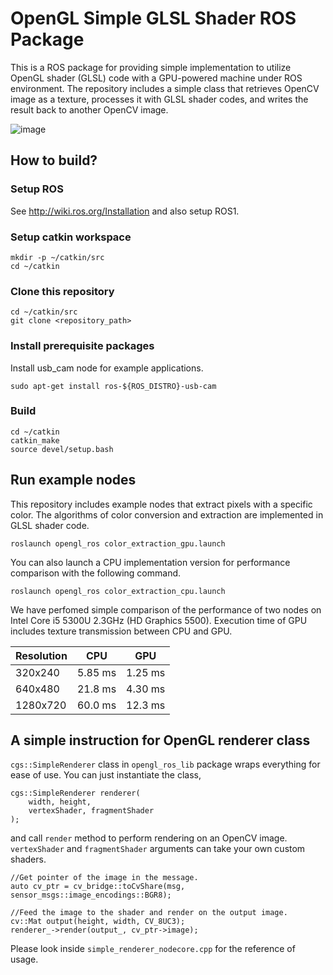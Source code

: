 # OpenGL Simple GLSL Shader ROS Package
This is a ROS package for providing simple implementation to utilize OpenGL shader (GLSL) code 
with a GPU-powered machine under ROS environment. The repository includes 
a simple class that retrieves OpenCV image as a texture, processes it with GLSL shader codes, 
and writes the result back to another OpenCV image.

![image](./doc/image.png)

## How to build?

### Setup ROS 
See http://wiki.ros.org/Installation and also setup ROS1.

### Setup catkin workspace
```
mkdir -p ~/catkin/src
cd ~/catkin
```
### Clone this repository
```
cd ~/catkin/src
git clone <repository_path>
```

### Install prerequisite packages
Install usb_cam node for example applications.
```
sudo apt-get install ros-${ROS_DISTRO}-usb-cam
```

### Build
```
cd ~/catkin
catkin_make
source devel/setup.bash
```

## Run example nodes
This repository includes example nodes that extract pixels with a specific color.
The algorithms of color conversion and extraction are implemented in GLSL shader code.

```
roslaunch opengl_ros color_extraction_gpu.launch
```

You can also launch a CPU implementation version for performance comparison 
with the following command.
```
roslaunch opengl_ros color_extraction_cpu.launch
```

We have perfomed simple comparison of the performance of two nodes on Intel Core i5 5300U 2.3GHz (HD Graphics 5500).
Execution time of GPU includes texture transmission between CPU and GPU.

| Resolution | CPU     | GPU     |
|------------|---------|---------|
| 320x240    | 5.85 ms | 1.25 ms |
| 640x480    | 21.8 ms | 4.30 ms |
| 1280x720   | 60.0 ms | 12.3 ms |

## A simple instruction for OpenGL renderer class

`cgs::SimpleRenderer` class in `opengl_ros_lib` package wraps everything for ease of use.
You can just instantiate the class, 

```
cgs::SimpleRenderer renderer(
    width, height, 
    vertexShader, fragmentShader
);
```

and call `render` method to perform rendering on an OpenCV image. 
`vertexShader` and `fragmentShader` arguments can take your own custom shaders.

```
//Get pointer of the image in the message.
auto cv_ptr = cv_bridge::toCvShare(msg, sensor_msgs::image_encodings::BGR8);

//Feed the image to the shader and render on the output image.
cv::Mat output(height, width, CV_8UC3);
renderer_->render(output_, cv_ptr->image);
```

Please look inside `simple_renderer_nodecore.cpp` for the reference of usage.

